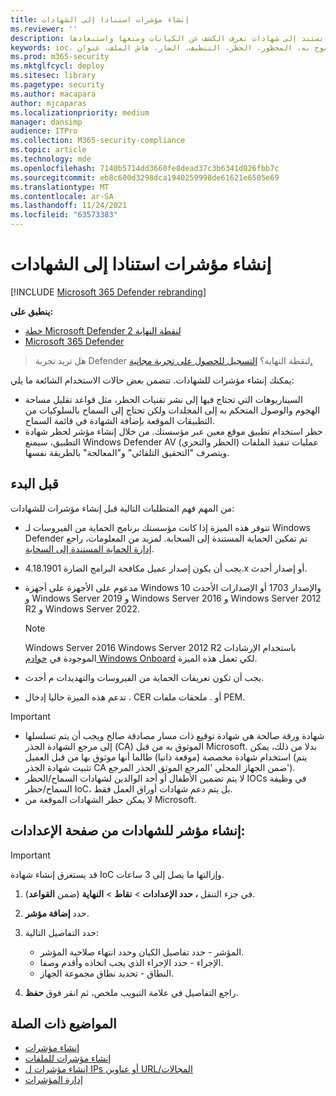 ```yaml
---
title: إنشاء مؤشرات استنادا إلى الشهادات
ms.reviewer: ''
description: إنشاء مؤشرات تستند إلى شهادات تعرف الكشف عن الكيانات ومنعها واستبعادها.
keywords: ioc، الشهادة، الشهادات، الإدارة، المسموح به، المحظور، الحظر، التنظيف، الضار، هاش الملف، عنوان ip، عناوين url، المجال
ms.prod: m365-security
ms.mktglfcycl: deploy
ms.sitesec: library
ms.pagetype: security
ms.author: macapara
author: mjcaparas
ms.localizationpriority: medium
manager: dansimp
audience: ITPro
ms.collection: M365-security-compliance
ms.topic: article
ms.technology: mde
ms.openlocfilehash: 7140b5714dd3660fe8dead37c3b6341d026fbb7c
ms.sourcegitcommit: eb8c600d3298dca1940259998de61621e6505e69
ms.translationtype: MT
ms.contentlocale: ar-SA
ms.lasthandoff: 11/24/2021
ms.locfileid: "63573383"
---
```

# <a name="create-indicators-based-on-certificates"></a>إنشاء مؤشرات استنادا إلى الشهادات

[!INCLUDE [Microsoft 365 Defender rebranding](../../includes/microsoft-defender.md)]


**ينطبق على:**
- [خطة Microsoft Defender لنقطة النهاية 2](https://go.microsoft.com/fwlink/p/?linkid=2154037)
- [Microsoft 365 Defender](https://go.microsoft.com/fwlink/?linkid=2118804)

> هل تريد تجربة Defender لنقطة النهاية؟ [التسجيل للحصول على تجربة مجانية.](https://www.microsoft.com/WindowsForBusiness/windows-atp?ocid=docs-wdatp-automationexclusionlist-abovefoldlink)

يمكنك إنشاء مؤشرات للشهادات. تتضمن بعض حالات الاستخدام الشائعة ما يلي:

- السيناريوهات التي تحتاج فيها إلى نشر تقنيات الحظر، مثل قواعد تقليل [](attack-surface-reduction.md) مساحة الهجوم والوصول المتحكم به إلى المجلدات ولكن تحتاج إلى السماح بالسلوكيات من التطبيقات الموقعة بإضافة الشهادة في قائمة السماح.[](controlled-folders.md)
- حظر استخدام تطبيق موقع معين عبر مؤسستك. من خلال إنشاء مؤشر لحظر شهادة التطبيق، سيمنع Windows Defender AV عمليات تنفيذ الملفات (الحظر والتحري) ويتصرف "التحقيق التلقائي" و"المعالجة" بالطريقة نفسها.

## <a name="before-you-begin"></a>قبل البدء

من المهم فهم المتطلبات التالية قبل إنشاء مؤشرات للشهادات:

- تتوفر هذه الميزة إذا كانت مؤسستك برنامج الحماية من الفيروسات لـ Windows Defender تم تمكين الحماية المستندة إلى السحابة. لمزيد من المعلومات، راجع [إدارة الحماية المستندة إلى السحابة](/windows/security/threat-protection/microsoft-defender-antivirus/deploy-manage-report-microsoft-defender-antivirus).
- يجب أن يكون إصدار عميل مكافحة البرامج الضارة 4.18.1901.x أو إصدار أحدث.
- مدعوم على الأجهزة على أجهزة Windows 10 والإصدار 1703 أو الإصدارات الأحدث و Windows Server 2019 و Windows Server 2016 و Windows Server 2012 R2 و Windows Server 2022.
    
    >[!NOTE]
    >Windows Server 2016 Windows Server 2012 R2 باستخدام الإرشادات الموجودة في [خوادم Windows Onboard](configure-server-endpoints.md#windows-server-2012-r2-and-windows-server-2016) لكي تعمل هذه الميزة. 

- يجب أن تكون تعريفات الحماية من الفيروسات والتهديدات م أحدث.
- تدعم هذه الميزة حاليا إدخال . CER أو . ملحقات ملفات PEM.

> [!IMPORTANT]
>
> - شهادة ورقة صالحة هي شهادة توقيع ذات مسار مصادقة صالح ويجب أن يتم تسلسلها إلى مرجع الشهادة الجذر (CA) الموثوق به من قبل Microsoft. بدلا من ذلك، يمكن استخدام شهادة مخصصة (موقعة ذاتيا) طالما أنها موثوق بها من قبل العميل (يتم تثبيت شهادة الجذر CA ضمن الجهاز المحلي 'المرجع الموثق الجذر المرجع').
> - لا يتم تضمين الأطفال أو أحد الوالدين لشهادات السماح/الحظر IOCs في وظيفة السماح/حظر IoC، بل يتم دعم شهادات أوراق العمل فقط.
> - لا يمكن حظر الشهادات الموقعة من Microsoft.

## <a name="create-an-indicator-for-certificates-from-the-settings-page"></a>إنشاء مؤشر للشهادات من صفحة الإعدادات:

> [!IMPORTANT]
> قد يستغرق إنشاء شهادة IoC وإزالتها ما يصل إلى 3 ساعات.

1. في جزء التنقل **، حدد الإعدادات** \> **نقاط** \> **النهاية** (ضمن **القواعد**).

2. حدد **إضافة مؤشر**.

3. حدد التفاصيل التالية:
   - المؤشر - حدد تفاصيل الكيان وحدد انتهاء صلاحية المؤشر.
   - الإجراء - حدد الإجراء الذي يجب اتخاذه وأقدم وصفا.
   - النطاق - تحديد نطاق مجموعة الجهاز.

4. راجع التفاصيل في علامة التبويب ملخص، ثم انقر فوق **حفظ**.

## <a name="related-topics"></a>المواضيع ذات الصلة

- [إنشاء مؤشرات](manage-indicators.md)
- [إنشاء مؤشرات للملفات](indicator-file.md)
- [إنشاء مؤشرات ل IPs أو عناوين URL/المجالات](indicator-ip-domain.md)
- [إدارة المؤشرات](indicator-manage.md)
